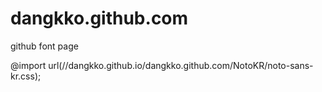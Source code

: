 # dangkko.github.com
github font page


@import url(//dangkko.github.io/dangkko.github.com/NotoKR/noto-sans-kr.css);
